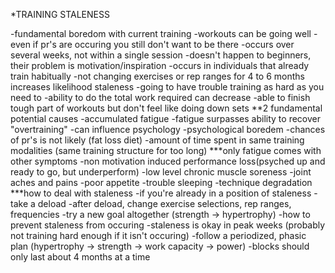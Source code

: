 *TRAINING STALENESS

-fundamental boredom with current training
-workouts can be going well
-even if pr's are occuring you still don't want to be there
-occurs over several weeks, not within a single session
-doesn't happen to beginners, their problem is motivation/inspiration
-occurs in individuals that already train habitually
-not changing exercises or rep ranges for 4 to 6 months increases likelihood staleness
-going to have trouble training as hard as you need to
-ability to do the total work required can decrease
  -able to finish tough part of workouts but don't feel like doing down sets
**2 fundamental potential causes
-accumulated fatigue
  -fatigue surpasses ability to recover "overtraining"
  -can influence psychology
-psychological boredem
  -chances of pr's is not likely (fat loss diet)
  -amount of time spent in same training modalities (same training structure for too long)
***only fatigue comes with other symptoms
  -non motivation induced performance loss(psyched up and ready to go, but underperform)
  -low level chronic muscle soreness
  -joint aches and pains
  -poor appetite
  -trouble sleeping
  -technique degradation
***how to deal with staleness
-if you're already in a position of staleness
  -take a deload
  -after deload, change exercise selections, rep ranges, frequencies
  -try a new goal altogether (strength -> hypertrophy)
-how to prevent staleness from occuring 
  -staleness is okay in peak weeks (probably not training hard enough if it isn't occuring)
  -follow a periodized, phasic plan (hypertrophy -> strength -> work capacity -> power)
  -blocks should only last about 4 months at a time 






